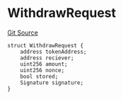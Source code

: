 # WithdrawRequest
[Git Source](https://github.com-treasure/TreasureProject/spellcaster-facets/blob/e61aea147da628641c6f090a95c62cf081f729f5/src/StakingERC20.sol)


```solidity
struct WithdrawRequest {
    address tokenAddress;
    address reciever;
    uint256 amount;
    uint256 nonce;
    bool stored;
    Signature signature;
}
```

